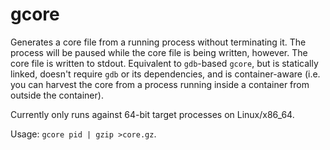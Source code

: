 # gcore

Generates a core file from a running process without terminating it.  The
process will be paused while the core file is being written, however.  The core
file is written to stdout.  Equivalent to `gdb`-based `gcore`, but is statically
linked, doesn't require `gdb` or its dependencies, and is container-aware (i.e.
you can harvest the core from a process running inside a container from outside
the container).

Currently only runs against 64-bit target processes on Linux/x86_64.

Usage: `gcore pid | gzip >core.gz`.

